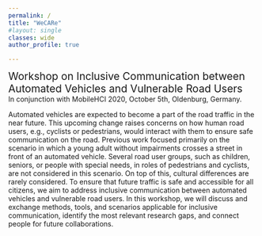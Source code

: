 ```yaml
---
permalink: /
title: "WeCARe"
#layout: single
classes: wide
author_profile: true

---
```

<p> <span style="font-size: 1.5em">Workshop on Inclusive Communication between Automated Vehicles and Vulnerable Road Users </span><br/>
In conjunction with MobileHCI 2020, October 5th, Oldenburg, Germany.</p>

<!-- **Note:** Participants must submit a position paper before the workshop. See [Participate](/Participate) for more details.
{: .notice--danger} -->

Automated vehicles are expected to become a part of the road traffic in the near future. This upcoming change raises concerns on how human road users, e.g., cyclists or pedestrians, would interact with them to ensure safe communication on the road. 
Previous work focused primarily on the scenario in which a young adult without impairments crosses a street in front of an automated vehicle. Several road user groups, such as children, seniors, or people with special needs, in roles of pedestrians and cyclists, are not considered in this scenario. On top of this, cultural differences are rarely considered. To ensure that future traffic is safe and accessible for all citizens, we aim to address inclusive communication between automated vehicles and vulnerable road users. 
In this workshop, we will discuss and exchange methods, tools, and scenarios applicable for inclusive communication, identify the most relevant research gaps, and connect people for future collaborations. 
